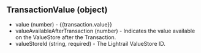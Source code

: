 ## TransactionValue (object)
+ value (number) - {{transaction.value}}
+ valueAvailableAfterTransaction (number) - Indicates the value available on the ValueStore after the Transaction. 
+ valueStoreId (string, required) - The Lightrail ValueStore ID.
